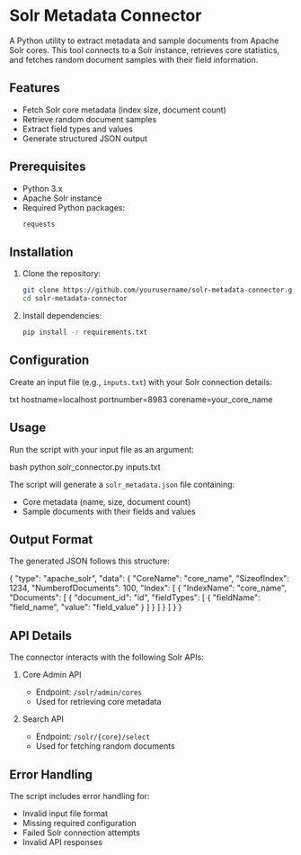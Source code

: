 # Solr Metadata Connector

A Python utility to extract metadata and sample documents from Apache Solr cores. This tool connects to a Solr instance, retrieves core statistics, and fetches random document samples with their field information.

## Features

- Fetch Solr core metadata (index size, document count)
- Retrieve random document samples
- Extract field types and values
- Generate structured JSON output

## Prerequisites

- Python 3.x
- Apache Solr instance
- Required Python packages:
  ```txt
  requests
  ```

## Installation

1. Clone the repository:
   ```bash
   git clone https://github.com/yourusername/solr-metadata-connector.git
   cd solr-metadata-connector
   ```

2. Install dependencies:
   ```bash
   pip install -r requirements.txt
   ```

## Configuration

Create an input file (e.g., `inputs.txt`) with your Solr connection details:

txt
hostname=localhost
portnumber=8983
corename=your_core_name

## Usage

Run the script with your input file as an argument:

bash
python solr_connector.py inputs.txt

The script will generate a `solr_metadata.json` file containing:
- Core metadata (name, size, document count)
- Sample documents with their fields and values

## Output Format

The generated JSON follows this structure:

{
    "type": "apache_solr",
    "data": {
        "CoreName": "core_name",
        "SizeofIndex": 1234,
        "NumberofDocuments": 100,
        "Index": [
            {
                "IndexName": "core_name",
                "Documents": [
                    {
                        "document_id": "id",
                        "fieldTypes": [
                            {
                                "fieldName": "field_name",
                                "value": "field_value"
                            }
                        ]
                    }
                ]
            }
        ]
    }
}


## API Details

The connector interacts with the following Solr APIs:

1. Core Admin API
   - Endpoint: `/solr/admin/cores`
   - Used for retrieving core metadata

2. Search API
   - Endpoint: `/solr/{core}/select`
   - Used for fetching random documents

## Error Handling

The script includes error handling for:
- Invalid input file format
- Missing required configuration
- Failed Solr connection attempts
- Invalid API responses
